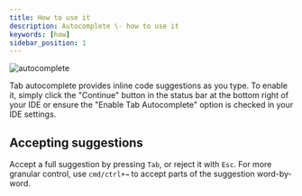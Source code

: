 ```yaml
---
title: How to use it
description: Autocomplete \- how to use it
keywords: [how]
sidebar_position: 1
---
```


![autocomplete](/img/autocomplete.gif)

Tab autocomplete provides inline code suggestions as you type. To enable it, simply click the "Continue" button in the status bar at the bottom right of your IDE or ensure the "Enable Tab Autocomplete" option is checked in your IDE settings.

## Accepting suggestions

Accept a full suggestion by pressing `Tab`, or reject it with `Esc`. For more granular control, use `cmd/ctrl+→` to accept parts of the suggestion word-by-word.
